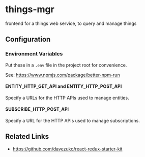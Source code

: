 # things-mgr

frontend for a things web service, to query and manage things


## Configuration


### Environment Variables


Put these in a `.env` file in the project root for convenience.

See: https://www.npmjs.com/package/better-npm-run


#### ENTITY_HTTP_GET_API and ENTITY_HTTP_POST_API

Specify a URLs for the HTTP APIs used to manage entities.


#### SUBSCRIBE_HTTP_POST_API

Specify a URL for the HTTP APIs used to manage subscriptions.


## Related Links

- https://github.com/davezuko/react-redux-starter-kit
